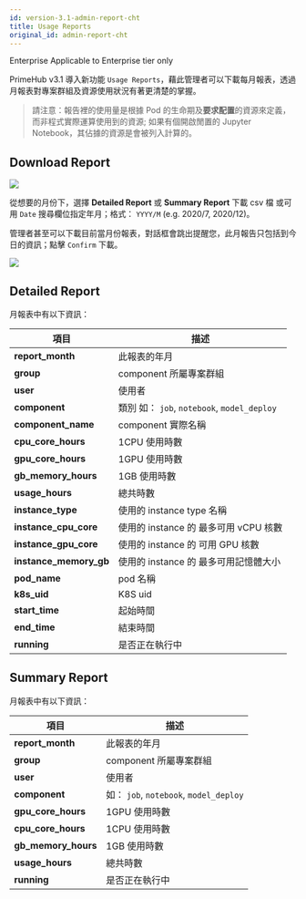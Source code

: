 ```yaml
---
id: version-3.1-admin-report-cht
title: Usage Reports
original_id: admin-report-cht
---
```


<div class="ee-only tooltip">Enterprise
  <span class="tooltiptext">Applicable to Enterprise tier only</span>
</div>

PrimeHub v3.1 導入新功能 `Usage Reports`，藉此管理者可以下載每月報表，透過月報表對專案群組及資源使用狀況有著更清楚的掌握。

>請注意：報告裡的使用量是根據 Pod 的生命期及**要求配置**的資源來定義，而非程式實際運算使用到的資源; 如果有個開啟閒置的 Jupyter Notebook，其佔據的資源是會被列入計算的。

## Download Report

![](assets/usage-list.png)

從想要的月份下，選擇 **Detailed Report** 或 **Summary Report** 下載 csv 檔 或可用 `Date` 搜尋欄位指定年月；格式： `YYYY/M` (e.g. 2020/7, 2020/12)。

管理者甚至可以下載目前當月份報表，對話框會跳出提醒您，此月報告只包括到今日的資訊；點擊 `Confirm` 下載。

![](assets/usage-popup.png)

## Detailed Report

月報表中有以下資訊：

|項目|描述|
|-   |-          |
|**report_month**| 此報表的年月|
|**group**|component 所屬專案群組|
|**user**|使用者|
|**component**| 類別 如： `job`, `notebook`, `model_deploy`|
|**component_name**| component 實際名稱|
|**cpu_core_hours**| 1CPU 使用時數|
|**gpu_core_hours**| 1GPU 使用時數|
|**gb_memory_hours**| 1GB 使用時數|
|**usage_hours**| 總共時數|
|**instance_type**   |使用的 instance type 名稱 |
|**instance_cpu_core**| 使用的 instance 的 最多可用 vCPU 核數          |
|**instance_gpu_core**| 使用的 instance 的 可用 GPU 核數          |
|**instance_memory_gb**| 使用的 instance 的 最多可用記憶體大小        |
|**pod_name**| pod 名稱         |
|**k8s_uid**| K8S uid          |
|**start_time**| 起始時間          |
|**end_time**| 結束時間          |
|**running**| 是否正在執行中          |


## Summary Report

月報表中有以下資訊：

|項目|描述|
|-   |-          |
|**report_month**| 此報表的年月|
|**group**|component 所屬專案群組|
|**user**|使用者|
|**component**|如： `job`, `notebook`, `model_deploy`|
|**gpu_core_hours**| 1GPU 使用時數|
|**cpu_core_hours**| 1CPU 使用時數|
|**gb_memory_hours**| 1GB 使用時數|
|**usage_hours**| 總共時數|
|**running**| 是否正在執行中          |
